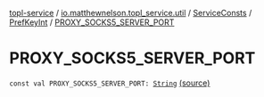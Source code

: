 [topl-service](../../../index.md) / [io.matthewnelson.topl_service.util](../../index.md) / [ServiceConsts](../index.md) / [PrefKeyInt](index.md) / [PROXY_SOCKS5_SERVER_PORT](./-p-r-o-x-y_-s-o-c-k-s5_-s-e-r-v-e-r_-p-o-r-t.md)

# PROXY_SOCKS5_SERVER_PORT

`const val PROXY_SOCKS5_SERVER_PORT: `[`String`](https://kotlinlang.org/api/latest/jvm/stdlib/kotlin/-string/index.html) [(source)](https://github.com/05nelsonm/TorOnionProxyLibrary-Android/blob/master/topl-service/src/main/java/io/matthewnelson/topl_service/util/ServiceConsts.kt#L80)